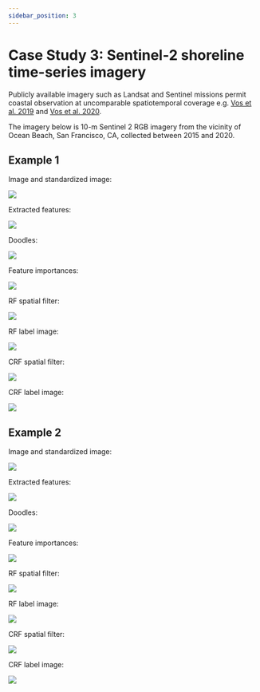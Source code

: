 ```yaml
---
sidebar_position: 3
---
```



# Case Study 3: Sentinel-2 shoreline time-series imagery

Publicly available imagery such as Landsat and Sentinel missions permit coastal observation at uncomparable spatiotemporal coverage e.g. [Vos et al. 2019](../tutorial-extras/references) and [Vos et al. 2020](../tutorial-extras/references).

The imagery below is 10-m Sentinel 2 RGB imagery from the vicinity of Ocean Beach, San Francisco, CA, collected between 2015 and 2020.


## Example 1

Image and standardized image:

![](/img/casestudy3/ex1/filt.png)

Extracted features:

![](/img/casestudy3/ex1/feats.png)

Doodles:

![](/img/casestudy3/ex1/doodles.png)

Feature importances:

![](/img/casestudy3/ex1/feat_imps.png)

RF spatial filter:

![](/img/casestudy3/ex1/rf_spatfilt.png)

RF label image:

![](/img/casestudy3/ex1/rf_label.png)

CRF spatial filter:

![](/img/casestudy3/ex1/crf_spatfilt.png)

CRF label image:

![](/img/casestudy3/ex1/label.png)



## Example 2

Image and standardized image:

![](/img/casestudy3/ex2/filt.png)

Extracted features:

![](/img/casestudy3/ex2/feats.png)

Doodles:

![](/img/casestudy3/ex2/doodles.png)

Feature importances:

![](/img/casestudy3/ex2/feat_imps.png)

RF spatial filter:

![](/img/casestudy3/ex2/rf_spatfilt.png)

RF label image:

![](/img/casestudy3/ex2/rf_label.png)

CRF spatial filter:

![](/img/casestudy3/ex2/crf_spatfilt.png)

CRF label image:

![](/img/casestudy3/ex2/label.png)
